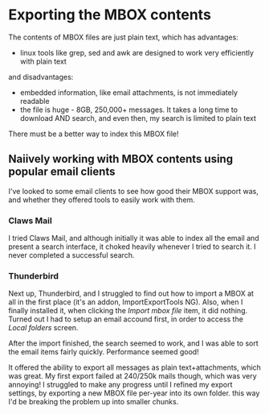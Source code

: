 # Exporting the MBOX contents

The contents of MBOX files are just plain text, which has advantages:

- linux tools like grep, sed and awk are designed to work very efficiently with
plain text

and disadvantages:

- embedded information, like email attachments, is not immediately readable
- the file is huge - 8GB, 250,000+ messages. It takes a long time to download
AND search, and even then, my search is limited to plain text

There must be a better way to index this MBOX file!

## Naiively working with MBOX contents using popular email clients

I've looked to some email clients to see how good their MBOX support was, and
whether they offered tools to easily work with them.

### Claws Mail

I tried Claws Mail, and although initially it was able to index all the email and
present a search interface, it choked heavily whenever I tried to
search it. I never completed a successful search.

### Thunderbird

Next up, Thunderbird, and I struggled to find out how to import a MBOX at all in the first place (it's an addon, ImportExportTools NG).
Also, when I finally installed it, when clicking the _Import mbox file_ item, it did nothing. Turned out I had to setup an email accound first, in order
to access the _Local folders_ screen.

After the import finished, the search seemed to work, and I was able to sort the email items fairly quickly. Performance seemed good!

It offered the ability to export all messages as plain text+attachments, which was great. My first export failed at 240/250k mails though, which was very
annoying! I struggled to make any progress until I refined my export settings, by exporting a new MBOX file per-year into its own folder. this
way I'd be breaking the problem up into smaller chunks.


